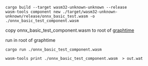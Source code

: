 

```shell
cargo build --target wasm32-unknown-unknown --release
wasm-tools component new ./target/wasm32-unknown-unknown/release/onnx_basic_test.wasm -o ./onnx_basic_test_component.wasm
```



copy onnx_basic_test_component.wasm to root of [graphtime](https://github.com/MendyBerger/onnx-basic-test/blob/main/me.md)

run in root of graphtime
```shell
cargo run ./onnx_basic_test_component.wasm
```




`wasm-tools print ./onnx_basic_test_component.wasm  > out.wat`



